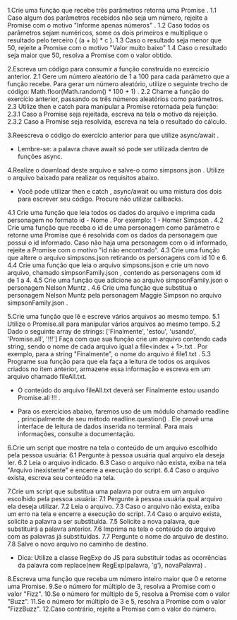 1.Crie uma função que recebe três parâmetros retorna uma Promise .
  1.1 Caso algum dos parâmetros recebidos não seja um número, rejeite a Promise com o motivo "Informe apenas números" .
  1.2 Caso todos os parâmetros sejam numéricos, some os dois primeiros e multiplique o resultado pelo terceiro ( (a + b) * c ).
  1.3 Caso o resultado seja menor que 50, rejeite a Promise com o motivo "Valor muito baixo"
  1.4 Caso o resultado seja maior que 50, resolva a Promise com o valor obtido.

2.Escreva um código para consumir a função construída no exercício anterior.
  2.1 Gere um número aleatório de 1 a 100 para cada parâmetro que a função recebe. Para gerar um número aleatório, utilize o seguinte trecho de código: Math.floor(Math.random() * 100 + 1) .
  2.2 Chame a função do exercício anterior, passando os três números aleatórios como parâmetros.
  2.3 Utilize then e catch para manipular a Promise retornada pela função:
  2.3.1 Caso a Promise seja rejeitada, escreva na tela o motivo da rejeição.
  2.3.2 Caso a Promise seja resolvida, escreva na tela o resultado do cálculo.

3.Reescreva o código do exercício anterior para que utilize async/await .
  - Lembre-se: a palavra chave await só pode ser utilizada dentro de funções async.

4.Realize o download deste arquivo e salve-o como simpsons.json . Utilize o arquivo baixado para realizar os requisitos abaixo.
  - Você pode utilizar then e catch , async/await ou uma mistura dos dois para escrever seu código. Procure não utilizar callbacks.

  4.1 Crie uma função que leia todos os dados do arquivo e imprima cada personagem no formato id - Nome . Por exemplo: 1 - Homer Simpson .
  4.2 Crie uma função que receba o id de uma personagem como parâmetro e retorne uma Promise que é resolvida com os dados da personagem que possui o id informado. Caso não haja uma personagem com o id informado, rejeite a Promise com o motivo "id não encontrado".
  4.3 Crie uma função que altere o arquivo simpsons.json retirando os personagens com id 10 e 6.
  4.4 Crie uma função que leia o arquivo simpsons.json e crie um novo arquivo, chamado simpsonFamily.json , contendo as personagens com id de 1 a 4.
  4.5 Crie uma função que adicione ao arquivo simpsonFamily.json o personagem Nelson Muntz .
  4.6 Crie uma função que substitua o personagem Nelson Muntz pela personagem Maggie Simpson no arquivo simpsonFamily.json .

5.Crie uma função que lê e escreve vários arquivos ao mesmo tempo.
  5.1 Utilize o Promise.all para manipular vários arquivos ao mesmo tempo.
  5.2 Dado o seguinte array de strings: ['Finalmente', 'estou', 'usando', 'Promise.all', '!!!'] Faça com que sua função crie um arquivo contendo cada string, sendo o nome de cada arquivo igual a file<index + 1>.txt . Por exemplo, para a string "Finalmente", o nome do arquivo é file1.txt .
  5.3 Programe sua função para que ela faça a leitura de todos os arquivos criados no item anterior, armazene essa informação e escreva em um arquivo chamado fileAll.txt.

 - O conteúdo do arquivo fileAll.txt deverá ser Finalmente estou usando Promise.all !!! .


 - Para os exercícios abaixo, faremos uso de um módulo chamado readline , principalmente de seu método readline.question() . Ele provê uma interface de leitura de dados inserida no terminal. Para mais informações, consulte a documentação.


6.Crie um script que mostre na tela o conteúdo de um arquivo escolhido pela pessoa usuária:
  6.1 Pergunte à pessoa usuária qual arquivo ela deseja ler.
  6.2 Leia o arquivo indicado.
  6.3 Caso o arquivo não exista, exiba na tela "Arquivo inexistente" e encerre a execução do script.
  6.4 Caso o arquivo exista, escreva seu conteúdo na tela.

7.Crie um script que substitua uma palavra por outra em um arquivo escolhido pela pessoa usuária:
  7.1 Pergunte à pessoa usuária qual arquivo ela deseja utilizar.
  7.2 Leia o arquivo.
  7.3 Caso o arquivo não exista, exiba um erro na tela e encerre a execução do script.
  7.4 Caso o arquivo exista, solicite a palavra a ser substituída.
  7.5 Solicite a nova palavra, que substituirá a palavra anterior.
  7.6 Imprima na tela o conteúdo do arquivo com as palavras já substituídas.
  7.7 Pergunte o nome do arquivo de destino.
  7.8 Salve o novo arquivo no caminho de destino.

  - Dica: Utilize a classe RegExp do JS para substituir todas as ocorrências da palavra com replace(new RegExp(palavra, 'g'), novaPalavra) .

8.Escreva uma função que receba um número inteiro maior que 0 e retorne uma Promise.
9.Se o número for múltiplo de 3, resolva a Promise com o valor "Fizz".
10.Se o número for múltiplo de 5, resolva a Promise com o valor "Buzz".
11.Se o número for múltiplo de 3 e 5, resolva a Promise com o valor "FizzBuzz".
12.Caso contrário, rejeite a Promise com o valor do número.